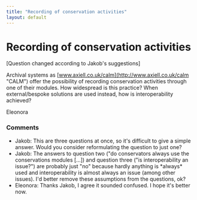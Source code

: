 ```yaml
---
title: "Recording of conservation activities"
layout: default
---
```

Recording of conservation activities
=====================
[Question changed according to Jakob's suggestions]

Archival systems as
[www.axiell.co.uk/calm](http://www.axiell.co.uk/calm "CALM") offer the
possibility of recording conservation activities through one of their
modules. How widespread is this practice? When external/bespoke
solutions are used instead, how is interoperability achieved?

Eleonora

### Comments ###
* Jakob: This are three questions at once, so it's difficult to give a simple
answer. Would you consider reformulating the question to just one?
* Jakob: The answers to question two ("do conservators always use the
conservations modules [...]) and question three ("is interoperability an
issue?") are probably just "no" because hardly anything is \*always\*
used and interoperability is almost always an issue (among other
issues). I'd better remove these assumptions from the questions, ok?
* Eleonora: Thanks Jakob, I agree it sounded confused. I hope it's better now.


